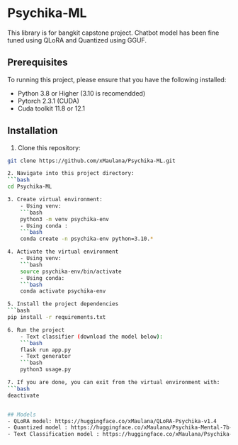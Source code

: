 # Psychika-ML

This library is for bangkit capstone project. Chatbot model has been fine tuned using QLoRA and Quantized using GGUF.

## Prerequisites

To running this project, please ensure that you have the following installed:

- Python 3.8 or Higher (3.10 is recomendded)
- Pytorch 2.3.1 (CUDA)
- Cuda toolkit 11.8 or 12.1

## Installation

1. Clone this repository:
```bash
git clone https://github.com/xMaulana/Psychika-ML.git

2. Navigate into this project directory:
```bash
cd Psychika-ML

3. Create virtual environment:
    - Using venv:
    ```bash
    python3 -m venv psychika-env
    - Using conda :
    ```bash
    conda create -n psychika-env python=3.10.*

4. Activate the virtual environment
    - Using venv:
    ```bash
    source psychika-env/bin/activate
    - Using conda:
    ```bash
    conda activate psychika-env

5. Install the project dependencies
```bash
pip install -r requirements.txt

6. Run the project
    - Text classifier (download the model below):
    ```bash
    flask run app.py
    - Text generator
    ```bash
    python3 usage.py

7. If you are done, you can exit from the virtual environment with:
```bash
deactivate


## Models
- QLoRA model: https://huggingface.co/xMaulana/QLoRA-Psychika-v1.4 
- Quantized model : https://huggingface.co/xMaulana/Psychika-Mental-7b-GGUF
- Text Classification model : https://huggingface.co/xMaulana/Psychika-Mental-Detection 

